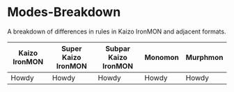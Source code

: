 # Modes-Breakdown
A breakdown of differences in rules in Kaizo IronMON and adjacent formats.

| Kaizo IronMON | Super Kaizo IronMON | Subpar Kaizo IronMON | Monomon | Murphmon
|-|-|-|-|-|
| Howdy | Howdy | Howdy | Howdy | Howdy | 
